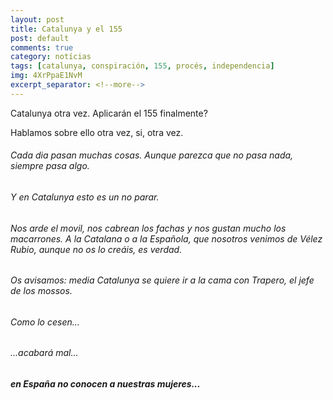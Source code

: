 ```yaml
---
layout: post
title: Catalunya y el 155
post: default
comments: true
category: notícias
tags: [catalunya, conspiración, 155, procés, independencia]
img: 4XrPpaE1NvM
excerpt_separator: <!--more-->
---
```


Catalunya otra vez. Aplicarán el 155 finalmente?

Hablamos sobre ello otra vez, si, otra vez.

<!--more-->


###### Cada dia pasan muchas cosas. Aunque parezca que no pasa nada, siempre pasa algo.

###### Y en Catalunya esto es un no parar.

###### Nos arde el movil, nos cabrean los fachas y nos gustan mucho los macarrones. A la Catalana o a la Española, que nosotros venimos de Vélez Rubio, aunque no os lo creáis, es verdad.

###### Os avisamos: media Catalunya se quiere ir a la cama con Trapero, el jefe de los mossos.

###### Como lo cesen...

###### ...acabará mal...

##### en España no conocen a nuestras mujeres...